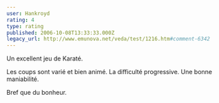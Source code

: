 ```yaml
---
user: Hankroyd
rating: 4
type: rating
published: 2006-10-08T13:33:33.000Z
legacy_url: http://www.emunova.net/veda/test/1216.htm#comment-6342
---
```

Un excellent jeu de Karaté.

Les coups sont varié et bien animé. La difficulté progressive. Une bonne maniabilité.

Bref que du bonheur.